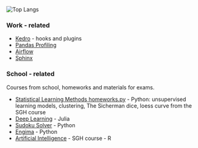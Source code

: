 ![Top Langs](https://github-readme-stats.vercel.app/api/top-langs/?username=sarawaniolka&count_private=true&show_icons=true&hide=html,jupyter%20notebook,javascript,css,batchfile,makefile)

### Work - related
- [Kedro](https://github.com/sarawaniolka/Kedro) - hooks and plugins
- [Pandas Profiling](https://github.com/sarawaniolka/pandas_profiling)
- [Airflow](https://github.com/sarawaniolka/Airflow-Intro)
- [Sphinx](https://github.com/sarawaniolka/sphinx)


### School - related
Courses from school, homeworks and materials for exams.
- [Statistical Learning Methods homeworks.py](https://github.com/sarawaniolka/SLM-HW) - Python: unsupervised learning models, clustering, The Sicherman dice, loess curve from the SGH course
- [Deep Learning](https://github.com/sarawaniolka/Julia-Flux) - Julia
- [Sudoku Solver](https://github.com/sarawaniolka/Sudoku_Solver) - Python
- [Engima](https://github.com/sarawaniolka/Enigma-implementation) - Python
- [Artificial Intelligence]() - SGH course - R

